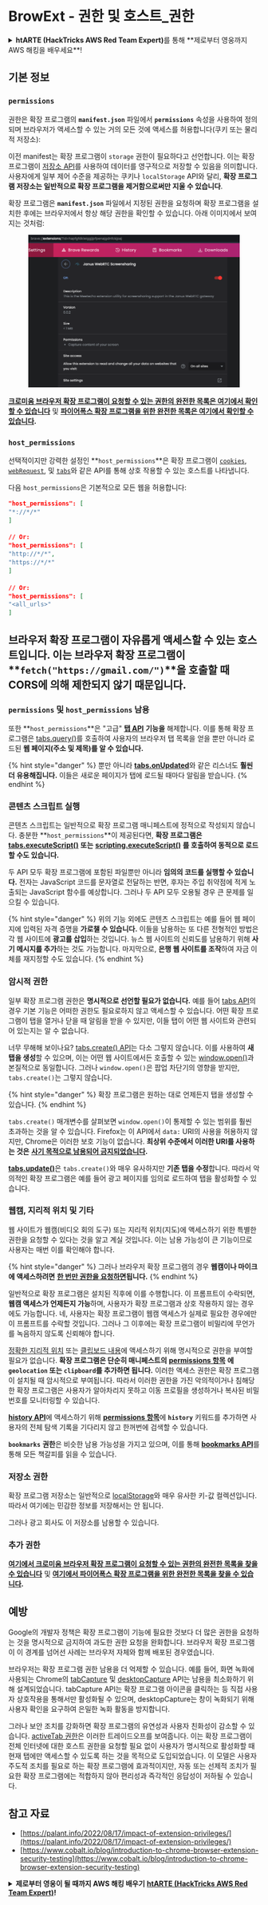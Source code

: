# BrowExt - 권한 및 호스트_권한

<details>

<summary><strong>htARTE (HackTricks AWS Red Team Expert)</strong>를 통해 **제로부터 영웅까지 AWS 해킹을 배우세요**!</summary>

HackTricks를 지원하는 다른 방법:

* **회사가 HackTricks에 광고되길 원하거나 HackTricks를 PDF로 다운로드하고 싶다면** [**구독 요금제**](https://github.com/sponsors/carlospolop)를 확인하세요!
* [**공식 PEASS & HackTricks 굿즈**](https://peass.creator-spring.com)를 구매하세요
* [**The PEASS Family**](https://opensea.io/collection/the-peass-family)를 발견하세요, 당사의 독점 [**NFTs**](https://opensea.io/collection/the-peass-family) 컬렉션
* **💬 [**디스코드 그룹**](https://discord.gg/hRep4RUj7f)에 가입하거나 [**텔레그램 그룹**](https://t.me/peass)에 가입하거나** 트위터** 🐦 [**@carlospolopm**](https://twitter.com/hacktricks\_live)**를 팔로우하세요.**
* **해킹 트릭을 공유하려면 PR을 제출하여** [**HackTricks**](https://github.com/carlospolop/hacktricks) 및 [**HackTricks Cloud**](https://github.com/carlospolop/hacktricks-cloud) github 저장소에 기여하세요.

</details>

## 기본 정보

### **`permissions`**

권한은 확장 프로그램의 **`manifest.json`** 파일에서 **`permissions`** 속성을 사용하여 정의되며 브라우저가 액세스할 수 있는 거의 모든 것에 액세스를 허용합니다(쿠키 또는 물리적 저장소):

이전 manifest는 확장 프로그램이 `storage` 권한이 필요하다고 선언합니다. 이는 확장 프로그램이 [저장소 API](https://developer.mozilla.org/en-US/docs/Mozilla/Add-ons/WebExtensions/API/storage)를 사용하여 데이터를 영구적으로 저장할 수 있음을 의미합니다. 사용자에게 일부 제어 수준을 제공하는 쿠키나 `localStorage` API와 달리, **확장 프로그램 저장소는 일반적으로 확장 프로그램을 제거함으로써만 지울 수 있습니다**.

확장 프로그램은 **`manifest.json`** 파일에서 지정된 권한을 요청하며 확장 프로그램을 설치한 후에는 브라우저에서 항상 해당 권한을 확인할 수 있습니다. 아래 이미지에서 보여지는 것처럼:

<figure><img src="../../.gitbook/assets/image (18).png" alt=""><figcaption></figcaption></figure>

[**크로미움 브라우저 확장 프로그램이 요청할 수 있는 권한의 완전한 목록은 여기에서 확인할 수 있습니다**](https://developer.chrome.com/docs/extensions/develop/concepts/declare-permissions#permissions) 및 [**파이어폭스 확장 프로그램을 위한 완전한 목록은 여기에서 확인할 수 있습니다**](https://developer.mozilla.org/en-US/docs/Mozilla/Add-ons/WebExtensions/manifest.json/permissions#api\_permissions)**.**

### `host_permissions`

선택적이지만 강력한 설정인 **`host_permissions`**은 확장 프로그램이 [`cookies`](https://developer.mozilla.org/en-US/docs/Mozilla/Add-ons/WebExtensions/API/cookies), [`webRequest`](https://developer.mozilla.org/en-US/docs/Mozilla/Add-ons/WebExtensions/API/webRequest), 및 [`tabs`](https://developer.mozilla.org/en-US/docs/Mozilla/Add-ons/WebExtensions/API/tabs)와 같은 API를 통해 상호 작용할 수 있는 호스트를 나타냅니다.

다음 `host_permissions`은 기본적으로 모든 웹을 허용합니다:
```json
"host_permissions": [
"*://*/*"
]

// Or:
"host_permissions": [
"http://*/*",
"https://*/*"
]

// Or:
"host_permissions": [
"<all_urls>"
]
```
## 브라우저 확장 프로그램이 자유롭게 액세스할 수 있는 호스트입니다. 이는 브라우저 확장 프로그램이 **`fetch("https://gmail.com/")`**을 호출할 때 CORS에 의해 제한되지 않기 때문입니다.

### `permissions` 및 `host_permissions` 남용

또한 **`host_permissions`**은 "고급" [**탭 API**](https://developer.mozilla.org/en-US/docs/Mozilla/Add-ons/WebExtensions/API/tabs) **기능을** 해제합니다. 이를 통해 확장 프로그램은 [tabs.query()](https://developer.mozilla.org/en-US/docs/Mozilla/Add-ons/WebExtensions/API/tabs/query)를 호출하여 사용자의 브라우저 탭 목록을 얻을 뿐만 아니라 로드된 **웹 페이지(주소 및 제목)를 알 수 있습니다.**

{% hint style="danger" %}
뿐만 아니라 [**tabs.onUpdated**](https://developer.mozilla.org/en-US/docs/Mozilla/Add-ons/WebExtensions/API/tabs/onUpdated)와 같은 리스너도 **훨씬 더 유용해집니다.** 이들은 새로운 페이지가 탭에 로드될 때마다 알림을 받습니다.
{% endhint %}

### 콘텐츠 스크립트 실행 <a href="#running-content-scripts" id="running-content-scripts"></a>

콘텐츠 스크립트는 일반적으로 확장 프로그램 매니페스트에 정적으로 작성되지 않습니다. 충분한 **`host_permissions`**이 제공된다면, **확장 프로그램은** [**tabs.executeScript()**](https://developer.mozilla.org/en-US/docs/Mozilla/Add-ons/WebExtensions/API/tabs/executeScript) **또는** [**scripting.executeScript()**](https://developer.mozilla.org/en-US/docs/Mozilla/Add-ons/WebExtensions/API/scripting/executeScript) **를 호출하여 동적으로 로드할 수도 있습니다.**

두 API 모두 확장 프로그램에 포함된 파일뿐만 아니라 **임의의 코드를 실행할 수 있습니다.** 전자는 JavaScript 코드를 문자열로 전달하는 반면, 후자는 주입 취약점에 적게 노출되는 JavaScript 함수를 예상합니다. 그러나 두 API 모두 오용될 경우 큰 문제를 일으킬 수 있습니다.

{% hint style="danger" %}
위의 기능 외에도 콘텐츠 스크립트는 예를 들어 웹 페이지에 입력된 자격 증명을 **가로챌 수 있습니다.** 이들을 남용하는 또 다른 전형적인 방법은 각 웹 사이트에 **광고를 삽입**하는 것입니다. 뉴스 웹 사이트의 신뢰도를 남용하기 위해 **사기 메시지를 추가**하는 것도 가능합니다. 마지막으로, **은행 웹 사이트를 조작**하여 자금 이체를 재지정할 수도 있습니다.
{% endhint %}

### 암시적 권한 <a href="#implicit-privileges" id="implicit-privileges"></a>

일부 확장 프로그램 권한은 **명시적으로 선언할 필요가 없습니다.** 예를 들어 [tabs API](https://developer.mozilla.org/en-US/docs/Mozilla/Add-ons/WebExtensions/API/tabs)의 경우 기본 기능은 어떠한 권한도 필요로하지 않고 액세스할 수 있습니다. 어떤 확장 프로그램이 탭을 열거나 닫을 때 알림을 받을 수 있지만, 이들 탭이 어떤 웹 사이트와 관련되어 있는지는 알 수 없습니다.

너무 무해해 보이나요? [tabs.create() API](https://developer.mozilla.org/en-US/docs/Mozilla/Add-ons/WebExtensions/API/tabs/create)는 다소 그렇지 않습니다. 이를 사용하여 **새 탭을 생성**할 수 있으며, 이는 어떤 웹 사이트에서든 호출할 수 있는 [window.open()](https://developer.mozilla.org/en-US/docs/Web/API/Window/open)과 본질적으로 동일합니다. 그러나 `window.open()`은 팝업 차단기의 영향을 받지만, `tabs.create()`는 그렇지 않습니다.

{% hint style="danger" %}
확장 프로그램은 원하는 대로 언제든지 탭을 생성할 수 있습니다.
{% endhint %}

`tabs.create()` 매개변수를 살펴보면 `window.open()`이 통제할 수 있는 범위를 훨씬 초과하는 것을 알 수 있습니다. Firefox는 이 API에서 `data:` URI의 사용을 허용하지 않지만, Chrome은 이러한 보호 기능이 없습니다. **최상위 수준에서 이러한 URI를 사용하는 것은** [**사기 목적으로 남용되어 금지되었습니다**](https://bugzilla.mozilla.org/show\_bug.cgi?id=1331351)**.**

[**tabs.update()**](https://developer.mozilla.org/en-US/docs/Mozilla/Add-ons/WebExtensions/API/tabs/update)은 `tabs.create()`와 매우 유사하지만 **기존 탭을 수정**합니다. 따라서 악의적인 확장 프로그램은 예를 들어 광고 페이지를 임의로 로드하여 탭을 활성화할 수 있습니다.

### 웹캠, 지리적 위치 및 기타 <a href="#webcam-geolocation-and-friends" id="webcam-geolocation-and-friends"></a>

웹 사이트가 웹캠(비디오 회의 도구) 또는 지리적 위치(지도)에 액세스하기 위한 특별한 권한을 요청할 수 있다는 것을 알고 계실 것입니다. 이는 남용 가능성이 큰 기능이므로 사용자는 매번 이를 확인해야 합니다.

{% hint style="danger" %}
그러나 브라우저 확장 프로그램의 경우 **웹캠이나 마이크에 액세스하려면** [**한 번만 권한을 요청하면**](https://developer.mozilla.org/en-US/docs/Web/API/MediaDevices/getUserMedia)**됩니다.**
{% endhint %}

일반적으로 확장 프로그램은 설치된 직후에 이를 수행합니다. 이 프롬프트이 수락되면, **웹캠 액세스가 언제든지 가능**하며, 사용자가 확장 프로그램과 상호 작용하지 않는 경우에도 가능합니다. 네, 사용자는 확장 프로그램이 웹캠 액세스가 실제로 필요한 경우에만 이 프롬프트를 수락할 것입니다. 그러나 그 이후에는 확장 프로그램이 비밀리에 무언가를 녹음하지 않도록 신뢰해야 합니다.

[정확한 지리적 위치](https://developer.mozilla.org/en-US/docs/Web/API/Geolocation) 또는 [클립보드 내용](https://developer.mozilla.org/en-US/docs/Web/API/Clipboard\_API)에 액세스하기 위해 명시적으로 권한을 부여할 필요가 없습니다. **확장 프로그램은 단순히 매니페스트의** [**permissions 항목**](https://developer.mozilla.org/en-US/docs/Mozilla/Add-ons/WebExtensions/manifest.json/permissions) **에 `geolocation` 또는 `clipboard`를 추가하면 됩니다.** 이러한 액세스 권한은 확장 프로그램이 설치될 때 암시적으로 부여됩니다. 따라서 이러한 권한을 가진 악의적이거나 침해당한 확장 프로그램은 사용자가 알아차리지 못하고 이동 프로필을 생성하거나 복사된 비밀번호를 모니터링할 수 있습니다.

[**history API**](https://developer.mozilla.org/en-US/docs/Mozilla/Add-ons/WebExtensions/API/history)에 액세스하기 위해 [**permissions 항목**](https://developer.mozilla.org/en-US/docs/Mozilla/Add-ons/WebExtensions/manifest.json/permissions)에 **`history`** 키워드를 추가하면 사용자의 전체 탐색 기록을 기다리지 않고 한꺼번에 검색할 수 있습니다.

**`bookmarks`** **권한**은 비슷한 남용 가능성을 가지고 있으며, 이를 통해 [**bookmarks API**](https://developer.mozilla.org/en-US/docs/Mozilla/Add-ons/WebExtensions/API/bookmarks)를 통해 모든 책갈피를 읽을 수 있습니다.

### 저장소 권한 <a href="#the-storage-permission" id="the-storage-permission"></a>

확장 프로그램 저장소는 일반적으로 [localStorage](https://developer.mozilla.org/en-US/docs/Web/API/Window/localStorage)와 매우 유사한 키-값 컬렉션입니다. 따라서 여기에는 민감한 정보를 저장해서는 안 됩니다.

그러나 광고 회사도 이 저장소를 남용할 수 있습니다.

### 추가 권한

[**여기에서 크로미움 브라우저 확장 프로그램이 요청할 수 있는 권한의 완전한 목록을 찾을 수 있습니다**](https://developer.chrome.com/docs/extensions/develop/concepts/declare-permissions#permissions) 및 [**여기에서 파이어폭스 확장 프로그램을 위한 완전한 목록을 찾을 수 있습니다**](https://developer.mozilla.org/en-US/docs/Mozilla/Add-ons/WebExtensions/manifest.json/permissions#api\_permissions)**.**

## 예방 <a href="#why-not-restrict-extension-privileges" id="why-not-restrict-extension-privileges"></a>

Google의 개발자 정책은 확장 프로그램이 기능에 필요한 것보다 더 많은 권한을 요청하는 것을 명시적으로 금지하여 과도한 권한 요청을 완화합니다. 브라우저 확장 프로그램이 이 경계를 넘어선 사례는 브라우저 자체와 함께 배포된 경우였습니다.

브라우저는 확장 프로그램 권한 남용을 더 억제할 수 있습니다. 예를 들어, 화면 녹화에 사용되는 Chrome의 [tabCapture](https://developer.chrome.com/docs/extensions/reference/tabCapture/) 및 [desktopCapture](https://developer.chrome.com/docs/extensions/reference/desktopCapture/) API는 남용을 최소화하기 위해 설계되었습니다. tabCapture API는 확장 프로그램 아이콘을 클릭하는 등 직접 사용자 상호작용을 통해서만 활성화될 수 있으며, desktopCapture는 창이 녹화되기 위해 사용자 확인을 요구하여 은밀한 녹화 활동을 방지합니다.

그러나 보안 조치를 강화하면 확장 프로그램의 유연성과 사용자 친화성이 감소할 수 있습니다. [activeTab 권한](https://developer.mozilla.org/en-US/docs/Mozilla/Add-ons/WebExtensions/manifest.json/permissions#activetab\_permission)은 이러한 트레이드오프를 보여줍니다. 이는 확장 프로그램이 전체 인터넷에 대한 호스트 권한을 요청할 필요 없이 사용자가 명시적으로 활성화할 때 현재 탭에만 액세스할 수 있도록 하는 것을 목적으로 도입되었습니다. 이 모델은 사용자 주도적 조치를 필요로 하는 확장 프로그램에 효과적이지만, 자동 또는 선제적 조치가 필요한 확장 프로그램에는 적합하지 않아 편리성과 즉각적인 응답성이 저하될 수 있습니다.
## **참고 자료**

* [https://palant.info/2022/08/17/impact-of-extension-privileges/](https://palant.info/2022/08/17/impact-of-extension-privileges/)
* [https://www.cobalt.io/blog/introduction-to-chrome-browser-extension-security-testing](https://www.cobalt.io/blog/introduction-to-chrome-browser-extension-security-testing)

<details>

<summary><strong>제로부터 영웅이 될 때까지 AWS 해킹 배우기</strong> <a href="https://training.hacktricks.xyz/courses/arte"><strong>htARTE (HackTricks AWS Red Team Expert)</strong></a><strong>!</strong></summary>

HackTricks를 지원하는 다른 방법:

* **회사가 HackTricks에 광고되길 원하거나 PDF로 HackTricks를 다운로드하길 원한다면** [**구독 요금제**](https://github.com/sponsors/carlospolop)를 확인하세요!
* [**공식 PEASS & HackTricks 스왜그**](https://peass.creator-spring.com)를 구매하세요
* [**The PEASS Family**](https://opensea.io/collection/the-peass-family)를 발견하세요, 당사의 독점 [**NFTs**](https://opensea.io/collection/the-peass-family) 컬렉션
* **💬 [디스코드 그룹](https://discord.gg/hRep4RUj7f)** 또는 [텔레그램 그룹](https://t.me/peass)에 **가입**하거나 **트위터** 🐦 [**@carlospolopm**](https://twitter.com/hacktricks\_live)**를 팔로우**하세요.
* **HackTricks** 및 **HackTricks Cloud** github 저장소에 PR을 제출하여 **해킹 트릭을 공유**하세요.

</details>
